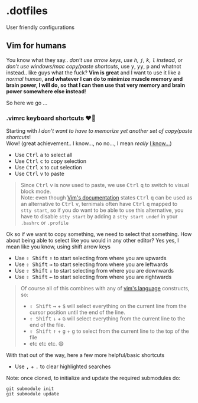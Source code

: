 # .dotfiles

User friendly configurations

## Vim for humans

You know what they say.. _don't use arrow keys_, _use <kbd>h</kbd>, <kbd>j</kbd>, <kbd>k</kbd>, <kbd>l</kbd> instead_,
or _don't use windows/mac copy/paste shortcuts_, use <kbd>y</kbd>, <kbd>yy</kbd>, <kbd>p</kbd> and whatnot instead..
like guys what the fuck? **Vim is great** and I want to use it like a _normal human_, **and whatever I can do to minimize
muscle memory and brain power, I will do, so that I can then use that very memory and brain power somewhere else instead**!

So here we go ...

### .vimrc keyboard shortcuts :heart_on_fire:
Starting with _I don't want to have to memorize yet another set of copy/paste shortcuts_!<br>
Wow! (great achievement.. I know..., no no..., I mean _really_ [I know...](https://github.com/paperlib/dotfiles/blob/d0989f85ab1a01018b7398a43686eb6c8e8ac8a1/.vimrc#L48))

* Use <kbd>Ctrl</kbd> <kbd>a</kbd> to select all
* Use <kbd>Ctrl</kbd> <kbd>c</kbd> to copy selection
* Use <kbd>Ctrl</kbd> <kbd>x</kbd> to cut selection
* Use <kbd>Ctrl</kbd> <kbd>v</kbd> to paste

> Since <kbd>Ctrl</kbd> <kbd>v</kbd> is now used to paste, we use <kbd>Ctrl</kbd> <kbd>q</kbd> to switch to visual block mode.<br>
> Note: even though [Vim's documentation](https://vimhelp.org/gui_w32.txt.html#CTRL-V-alternative) states <kbd>Ctrl</kbd> <kbd>q</kbd>
> can be used as an alternative to <kbd>Ctrl</kbd> <kbd>v</kbd>, ternimals often have <kbd>Ctrl</kbd> <kbd>q</kbd> mapped to <code>stty&nbsp;start</code>,
> so if you do want to be able to use this alternative, you have to disable <code>stty&nbsp;start</code> by adding a <code>stty&nbsp;start&nbsp;undef</code>
> in your `.bashrc` or `.profile`

Ok so if we want to copy something, we need to select that something.
How about being able to select like you would in any other editor?
Yes yes, I mean like you know, using shift arrow keys
* Use <kbd>⇧ Shift</kbd> <kbd>↑</kbd> to start selecting from where you are upwards
* Use <kbd>⇧ Shift</kbd> <kbd>→</kbd> to start selecting from where you are leftwards
* Use <kbd>⇧ Shift</kbd> <kbd>↓</kbd> to start selecting from where you are downwards
* Use <kbd>⇧ Shift</kbd> <kbd>←</kbd> to start selecting from where you are rightwards

> Of course all of this combines with any of [vim's language](https://danielmiessler.com/study/vim/#language) constructs, so: 
> * <kbd>⇧ Shift</kbd> <kbd>→</kbd> + <kbd>$</kbd> will select everything on the current line from the cursor position until the end of the line.
> * <kbd>⇧ Shift</kbd> <kbd>↓</kbd> + <kbd>G</kbd> will select everything from the current line to the end of the file.
> * <kbd>⇧ Shift</kbd> <kbd>↑</kbd> + <kbd>g</kbd> + <kbd>g</kbd> to select from the current line to the top of the file
> * etc etc etc. :smile:

With that out of the way, here a few more helpful/basic shortcuts
* Use <kbd>,</kbd> + <kbd>.</kbd> to clear highlighted searches



Note: once cloned, to initialize and update the required submodules do:
```
git submodule init
git submodule update
```
